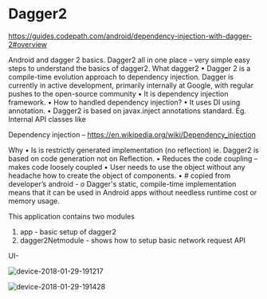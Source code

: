 # Dagger2
https://guides.codepath.com/android/dependency-injection-with-dagger-2#overview

Android and dagger 2 basics.
Dagger2 all in one place – very simple easy steps to understand the basics of dagger2.
What dagger2
•	Dagger 2 is a compile-time evolution approach to dependency injection. Dagger is currently in active development, primarily internally at Google, with regular pushes to the open-source community
•	It is dependency injection framework. 
•	How to handled dependency injection?
•	It uses DI using annotation. 
•	Dagger2 is based on javax.inject annotations standard. Eg. Internal API classes like 

Dependency injection – https://en.wikipedia.org/wiki/Dependency_injection

Why 
•	Is is restrictly generated implementation (no reflection) ie. Dagger2 is based on code generation not on Reflection.
•	Reduces the code coupling – makes code loosely coupled
•	User needs to use the object without any headache how to create the object of components.
•	# copied from developer’s android - 
o	Dagger's static, compile-time implementation means that it can be used in Android apps without needless runtime cost or memory usage.

This application contains two modules
1. app - basic setup of dagger2
2. dagger2Netmodule - shows how to setup basic network request API

UI-

![device-2018-01-29-191217](https://user-images.githubusercontent.com/28217318/35513431-00e9198a-0529-11e8-9366-639f9923283a.png)

![device-2018-01-29-191428](https://user-images.githubusercontent.com/28217318/35513432-0118462e-0529-11e8-8f3e-7143362b444f.png)




